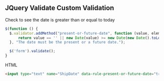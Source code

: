 ## JQuery Validate Custom Validation

Check to see the date is greater than or equal to today
``` javascript
$(function () {
  $.validator.addMethod("present-or-future-date", function (value, element) {
      return value == '' || new Date(value) >= new Date(new Date().toLocaleDateString());
  }, "The date must be the present or a future date.");

  $('form').validate();
}
```

HTML
``` html
<input type="text" name="ShipDate" data-rule-present-or-future-date="true" data-msg-present-o-future-date="Invalid Date">
```
